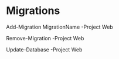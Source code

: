 ﻿# Migrations

Add-Migration MigrationName -Project Web

Remove-Migration -Project Web

Update-Database -Project Web